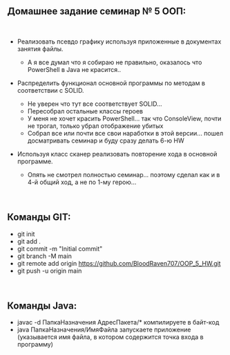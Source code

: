 ## Домашнее задание семинар № 5 ООП:

<br />

- Реализовать псевдо графику используя приложенные в документах занятия файлы.
    - А я все думал что я собираю не правильно, оказалось что PowerShell в Java не красится..

- Распределить функционал основной программы по методам в соответствии с SOLID.
    - Не уверен что тут все соответствует SOLID...
    - Пересобрал остальные классы героев
    - У меня не хочет красить PowerShell... так что ConsoleView, почти не трогал, только убрал отображение убитых
    - Собрал все или почти все свои наработки в этой версии... пошел досматривать семинар и буду сразу делать 6-ю HW

- Используя класс сканер реализовать повторение хода в основной программе.
    - Опять не смотрел полностью семинар... поэтому сделал как и в 4-й общий ход, а не по 1-му герою...

<br />

## Команды GIT:

- git init
- git add .
- git commit -m "Initial commit"
- git branch -M main
- git remote add origin https://github.com/BloodRaven707/OOP_5_HW.git
- git push -u origin main

<br />

## Команды Java:
- javac -d ПапкаНазначения АдресПакета/* компилируете в байт-код
- java ПапкаНазначения/ИмяФайла запускаете приложение (указывается имя файла, в котором содержится точка входа в программу)